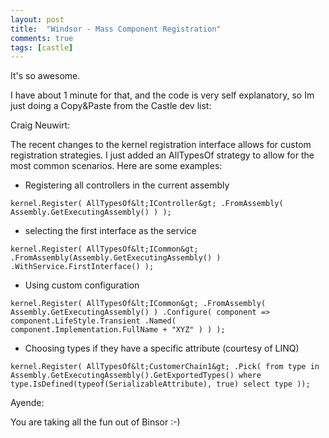 ```yaml
---
layout: post
title:  "Windsor - Mass Component Registration"
comments: true
tags: [castle]
---
```



It's so awesome.

I have about 1 minute for that, and the code is very self explanatory, so Im just doing a Copy&amp;Paste from the Castle dev list:



Craig Neuwirt:


The recent changes to the kernel registration interface allows for custom registration strategies. I just added an AllTypesOf strategy to allow for the most common scenarios. Here are some examples:  
- Registering all controllers in the current assembly 
```
kernel.Register( AllTypesOf&lt;IController&gt; .FromAssembly( Assembly.GetExecutingAssembly() ) );
```

- selecting the first interface as the service
```
kernel.Register( AllTypesOf&lt;ICommon&gt; .FromAssembly(Assembly.GetExecutingAssembly() ) .WithService.FirstInterface() );
```

- Using custom configuration 
```
kernel.Register( AllTypesOf&lt;ICommon&gt; .FromAssembly( Assembly.GetExecutingAssembly() ) .Configure( component => component.LifeStyle.Transient .Named( component.Implementation.FullName + "XYZ" ) ) );
```

- Choosing types if they have a specific attribute (courtesy of LINQ) 
```
kernel.Register( AllTypesOf&lt;CustomerChain1&gt; .Pick( from type in Assembly.GetExecutingAssembly().GetExportedTypes() where type.IsDefined(typeof(SerializableAttribute), true) select type ));
```






Ayende:

You are taking all the fun out of Binsor :-)

